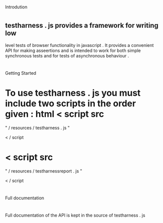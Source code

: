 #
#
Introdution
#
#
testharness
.
js
provides
a
framework
for
writing
low
-
level
tests
of
browser
functionality
in
javascript
.
It
provides
a
convenient
API
for
making
asseertions
and
is
intended
to
work
for
both
simple
synchronous
tests
and
for
tests
of
asynchronous
behaviour
.
#
#
Getting
Started
#
#
To
use
testharness
.
js
you
must
include
two
scripts
in
the
order
given
:
html
<
script
src
=
"
/
resources
/
testharness
.
js
"
>
<
/
script
>
<
script
src
=
"
/
resources
/
testharnessreport
.
js
"
>
<
/
script
>
#
#
Full
documentation
#
#
Full
documentation
of
the
API
is
kept
in
the
source
of
testharness
.
js
